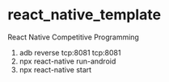 # react_native_template

React Native Competitive Programming

1. adb reverse tcp:8081 tcp:8081
2. npx react-native run-android
3. npx react-native start